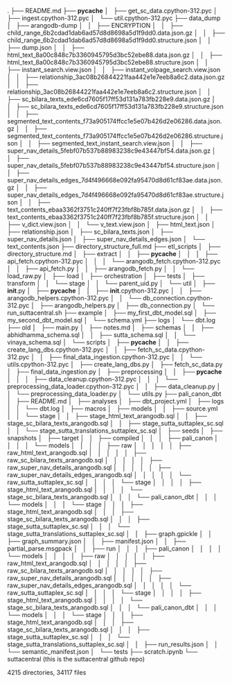 .
├── README.md
├── __pycache__
│   ├── get_sc_data.cpython-312.pyc
│   ├── ingest.cpython-312.pyc
│   └── util.cpython-312.pyc
├── data_dump
│   ├── arangodb-dump
│   │   ├── ENCRYPTION
│   │   ├── child_range_6b2cdad1dab6ad57d8d8698a5d1f9dd0.data.json.gz
│   │   ├── child_range_6b2cdad1dab6ad57d8d8698a5d1f9dd0.structure.json
│   │   ├── dump.json
│   │   ├── html_text_8a00c848c7b3360945795d3bc52ebe88.data.json.gz
│   │   ├── html_text_8a00c848c7b3360945795d3bc52ebe88.structure.json
│   │   ├── instant_search.view.json
│   │   ├── instant_volpage_search.view.json
│   │   ├── relationship_3ac08b26844221faa442e1e7eeb8a6c2.data.json.gz
│   │   ├── relationship_3ac08b26844221faa442e1e7eeb8a6c2.structure.json
│   │   ├── sc_bilara_texts_ede6cd7605f17ff53d131a783fb228e9.data.json.gz
│   │   ├── sc_bilara_texts_ede6cd7605f17ff53d131a783fb228e9.structure.json
│   │   ├── segmented_text_contents_f73a905174ffcc1e5e07b426d2e06286.data.json.gz
│   │   ├── segmented_text_contents_f73a905174ffcc1e5e07b426d2e06286.structure.json
│   │   ├── segmented_text_instant_search.view.json
│   │   ├── super_nav_details_5febf07b537b88983238c9e43447bf54.data.json.gz
│   │   ├── super_nav_details_5febf07b537b88983238c9e43447bf54.structure.json
│   │   ├── super_nav_details_edges_7d4f496668e092fa95470d8d61cf83ae.data.json.gz
│   │   ├── super_nav_details_edges_7d4f496668e092fa95470d8d61cf83ae.structure.json
│   │   ├── text_contents_ebaa3362f3751c240ff7f23fbf8b785f.data.json.gz
│   │   ├── text_contents_ebaa3362f3751c240ff7f23fbf8b785f.structure.json
│   │   ├── v_dict.view.json
│   │   └── v_text.view.json
│   ├── html_text.json
│   ├── relationship.json
│   ├── sc_bilara_texts.json
│   ├── super_nav_details.json
│   ├── super_nav_details_edges.json
│   └── text_contents.json
├── directory_structure_full.md
├── etl_scripts
│   ├── directory_structure.md
│   ├── extract
│   │   ├── __pycache__
│   │   │   ├── api_fetch.cpython-312.pyc
│   │   │   └── arangodb_fetch.cpython-312.pyc
│   │   ├── api_fetch.py
│   │   ├── arangodb_fetch.py
│   │   └── load_raw.py
│   ├── load
│   ├── orchestration
│   ├── tests
│   ├── transform
│   │   └── stage
│   │       └── parent_uid.py
│   └── util
│       ├── __init__.py
│       ├── __pycache__
│       │   ├── __init__.cpython-312.pyc
│       │   ├── arangodb_helpers.cpython-312.pyc
│       │   └── db_connection.cpython-312.pyc
│       ├── arangodb_helpers.py
│       ├── db_connection.py
│       └── run_suttacentral.sh
├── example
│   ├── my_first_dbt_model.sql
│   ├── my_second_dbt_model.sql
│   └── schema.yml
├── logs
│   └── dbt.log
├── old
│   ├── main.py
│   ├── notes.md
│   ├── schemas
│   │   ├── abhidhamma_schema.sql
│   │   ├── sutta_schema.sql
│   │   └── vinaya_schema.sql
│   └── scripts
│       ├── __pycache__
│       │   ├── create_lang_dbs.cpython-312.pyc
│       │   ├── fetch_sc_data.cpython-312.pyc
│       │   ├── final_data_ingestion.cpython-312.pyc
│       │   └── utils.cpython-312.pyc
│       ├── create_lang_dbs.py
│       ├── fetch_sc_data.py
│       ├── final_data_ingestion.py
│       ├── preprocessing
│       │   ├── __pycache__
│       │   │   ├── data_cleanup.cpython-312.pyc
│       │   │   └── preprocessing_data_loader.cpython-312.pyc
│       │   ├── data_cleanup.py
│       │   └── preprocessing_data_loader.py
│       └── utils.py
├── pali_canon_dbt
│   ├── README.md
│   ├── analyses
│   ├── dbt_project.yml
│   ├── logs
│   │   └── dbt.log
│   ├── macros
│   ├── models
│   │   ├── source.yml
│   │   └── stage
│   │       ├── stage_html_text_arangodb.sql
│   │       ├── stage_sc_bilara_texts_arangodb.sql
│   │       ├── stage_sutta_suttaplex_sc.sql
│   │       └── stage_sutta_translations_suttaplex_sc.sql
│   ├── seeds
│   ├── snapshots
│   ├── target
│   │   ├── compiled
│   │   │   ├── pali_canon
│   │   │   │   └── models
│   │   │   │       ├── raw
│   │   │   │       │   ├── raw_html_text_arangodb.sql
│   │   │   │       │   ├── raw_sc_bilara_texts_arangodb.sql
│   │   │   │       │   ├── raw_super_nav_details_arangodb.sql
│   │   │   │       │   ├── raw_super_nav_details_edges_arangodb.sql
│   │   │   │       │   └── raw_sutta_suttaplex_sc.sql
│   │   │   │       └── stage
│   │   │   │           ├── stage_html_text_arangodb.sql
│   │   │   │           └── stage_sc_bilara_texts_arangodb.sql
│   │   │   └── pali_canon_dbt
│   │   │       └── models
│   │   │           └── stage
│   │   │               ├── stage_html_text_arangodb.sql
│   │   │               ├── stage_sc_bilara_texts_arangodb.sql
│   │   │               ├── stage_sutta_suttaplex_sc.sql
│   │   │               └── stage_sutta_translations_suttaplex_sc.sql
│   │   ├── graph.gpickle
│   │   ├── graph_summary.json
│   │   ├── manifest.json
│   │   ├── partial_parse.msgpack
│   │   ├── run
│   │   │   ├── pali_canon
│   │   │   │   └── models
│   │   │   │       ├── raw
│   │   │   │       │   ├── raw_html_text_arangodb.sql
│   │   │   │       │   ├── raw_sc_bilara_texts_arangodb.sql
│   │   │   │       │   ├── raw_super_nav_details_arangodb.sql
│   │   │   │       │   ├── raw_super_nav_details_edges_arangodb.sql
│   │   │   │       │   └── raw_sutta_suttaplex_sc.sql
│   │   │   │       └── stage
│   │   │   │           ├── stage_html_text_arangodb.sql
│   │   │   │           └── stage_sc_bilara_texts_arangodb.sql
│   │   │   └── pali_canon_dbt
│   │   │       └── models
│   │   │           └── stage
│   │   │               ├── stage_html_text_arangodb.sql
│   │   │               ├── stage_sc_bilara_texts_arangodb.sql
│   │   │               ├── stage_sutta_suttaplex_sc.sql
│   │   │               └── stage_sutta_translations_suttaplex_sc.sql
│   │   ├── run_results.json
│   │   └── semantic_manifest.json
│   └── tests
├── scratch.ipynb
└── suttacentral (this is the suttacentral github repo)
        

4215 directories, 34117 files
